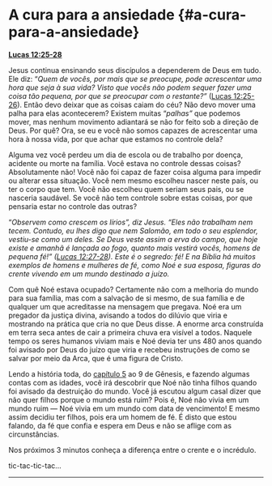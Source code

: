 # A cura para a ansiedade {#a-cura-para-a-ansiedade}

[**Lucas 12:25-28**](http://bibliaonline.com.br/acf/lc/12/25-28)

Jesus continua ensinando seus discípulos a dependerem de Deus em tudo. Ele diz: “_Quem de vocês, por mais que se preocupe, pode acrescentar uma hora que seja à sua vida? Visto que vocês não podem sequer fazer uma coisa tão pequena, por que se preocupar com o restante?”_ ([Lucas 12:25-26](http://bibliaonline.com.br/acf/lc/12/25-26)). Então devo deixar que as coisas caiam do céu? Não devo mover uma palha para elas acontecerem? Existem muitas “_palhas”_ que podemos mover, mas nenhum movimento adiantará se não for feito sob a direção de Deus. Por quê? Ora, se eu e você não somos capazes de acrescentar uma hora à nossa vida, por que achar que estamos no controle dela?

Alguma vez você perdeu um dia de escola ou de trabalho por doença, acidente ou morte na família. Você estava no controle dessas coisas? Absolutamente não! Você não foi capaz de fazer coisa alguma para impedir ou alterar essa situação. Você nem mesmo escolheu nascer neste país, ou ter o corpo que tem. Você não escolheu quem seriam seus pais, ou se nasceria saudável. Se você não tem controle sobre estas coisas, por que pensaria estar no controle das outras?

“_Observem como crescem os lírios”, diz Jesus. “Eles não trabalham nem tecem. Contudo, eu lhes digo que nem Salomão, em todo o seu esplendor, vestiu-se como um deles. Se Deus veste assim a erva do campo, que hoje existe e amanhã é lançada ao fogo, quanto mais vestirá vocês, homens de pequena fé!” (_[_Lucas 12:27-28_](http://bibliaonline.com.br/acf/lc/12/27-28)_). Este é o segredo: fé! E na Bíblia há muitos exemplos de homens e mulheres de fé, como Noé e sua esposa, figuras do crente vivendo em um mundo destinado a juízo._

Com quê Noé estava ocupado? Certamente não com a melhoria do mundo para sua família, mas com a salvação de si mesmo, de sua família e de qualquer um que acreditasse na mensagem que pregava. Noé era um pregador da justiça divina, avisando a todos do dilúvio que viria e mostrando na prática que cria no que Deus disse. A enorme arca construída em terra seca antes de cair a primeira chuva era visível a todos. Naquele tempo os seres humanos viviam mais e Noé devia ter uns 480 anos quando foi avisado por Deus do juízo que viria e recebeu instruções de como se salvar por meio da Arca, que é uma figura de Cristo.

Lendo a história toda, do [capítulo 5](http://bibliaonline.com.br/acf/gn/5) ao 9 de Gênesis, e fazendo algumas contas com as idades, você irá descobrir que Noé não tinha filhos quando foi avisado da destruição do mundo. Você já escutou algum casal dizer que não quer filhos porque o mundo está ruim? Pois é, Noé não vivia em um mundo ruim — Noé vivia em um mundo com data de vencimento! E mesmo assim decidiu ter filhos, pois era um homem de fé. É disto que estou falando, da fé que confia e espera em Deus e não se aflige com as circunstâncias.

Nos próximos 3 minutos conheça a diferença entre o crente e o incrédulo.

tic-tac-tic-tac...

*****
